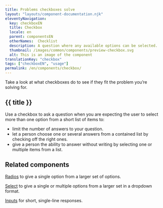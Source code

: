 ```yaml
---
title: Problems checkboxes solve
layout: "layouts/component-documentation.njk"
eleventyNavigation:
  key: checkboxEN
  title: Checkbox
  locale: en
  parent: componentsEN
  otherNames:  Checklist
  description: A question where any available options can be selected.
  thumbnail: /images/common/components/preview-checkbox.svg
  alt: This is an image of the component
translationKey: "checkbox"
tags: ["checkboxEN", "usage"]
permalink: /en/components/checkbox/
---
```


Take a look at what checkboxes do to see if they fit the problem you’re solving for.

## {{ title }}

Use a checkbox to ask a question when you are expecting the user to select more than one option from a short list of items to:

- limit the number of answers to your question.
- let a person choose one or several answers from a contained list by checking off the right ones.
- give a person the ability to answer without writing by selecting one or multiple items from a list.

<section class="bg-full-width bg-dark text-light py-500 mt-500">

<h2 class="mt-0 mb-400">Related components</h2>

<a href="/en/components/radio" class="link-light">Radios</a> to give a single option from a larger set of options.

<a href="/en/components/select" class="link-light">Select</a> to give a single or multiple options from a larger set in a dropdown format.

<a href="/en/components/input" class="link-light">Inputs</a> for short, single-line responses.

</section>
